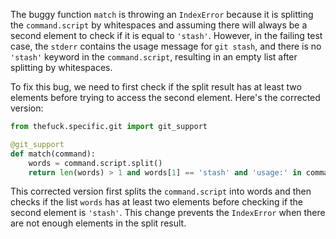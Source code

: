 The buggy function `match` is throwing an `IndexError` because it is splitting the `command.script` by whitespaces and assuming there will always be a second element to check if it is equal to `'stash'`. However, in the failing test case, the `stderr` contains the usage message for `git stash`, and there is no `'stash'` keyword in the `command.script`, resulting in an empty list after splitting by whitespaces.

To fix this bug, we need to first check if the split result has at least two elements before trying to access the second element. Here's the corrected version:

```python
from thefuck.specific.git import git_support

@git_support
def match(command):
    words = command.script.split()
    return len(words) > 1 and words[1] == 'stash' and 'usage:' in command.stderr
```

This corrected version first splits the `command.script` into words and then checks if the list `words` has at least two elements before checking if the second element is `'stash'`. This change prevents the `IndexError` when there are not enough elements in the split result.